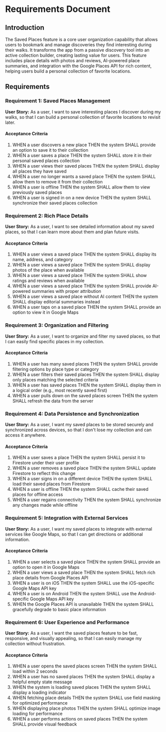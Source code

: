 # Requirements Document

## Introduction

The Saved Places feature is a core user organization capability that allows users to bookmark and manage discoveries they find interesting during their walks. It transforms the app from a passive discovery tool into an active collection builder, creating lasting value for users. This feature includes place details with photos and reviews, AI-powered place summaries, and integration with the Google Places API for rich content, helping users build a personal collection of favorite locations.

## Requirements

### Requirement 1: Saved Places Management

**User Story:** As a user, I want to save interesting places I discover during my walks, so that I can build a personal collection of favorite locations to revisit later.

#### Acceptance Criteria

1. WHEN a user discovers a new place THEN the system SHALL provide an option to save it to their collection
2. WHEN a user saves a place THEN the system SHALL store it in their personal saved places collection
3. WHEN a user views their saved places THEN the system SHALL display all places they have saved
4. WHEN a user no longer wants a saved place THEN the system SHALL allow them to remove it from their collection
5. WHEN a user is offline THEN the system SHALL allow them to view previously saved places
6. WHEN a user is signed in on a new device THEN the system SHALL synchronize their saved places collection

### Requirement 2: Rich Place Details

**User Story:** As a user, I want to see detailed information about my saved places, so that I can learn more about them and plan future visits.

#### Acceptance Criteria

1. WHEN a user views a saved place THEN the system SHALL display its name, address, and category
2. WHEN a user views a saved place THEN the system SHALL display photos of the place when available
3. WHEN a user views a saved place THEN the system SHALL show ratings and reviews when available
4. WHEN a user views a saved place THEN the system SHALL provide AI-powered summaries with proper attribution
5. WHEN a user views a saved place without AI content THEN the system SHALL display editorial summaries instead
6. WHEN a user taps on a saved place THEN the system SHALL provide an option to view it in Google Maps

### Requirement 3: Organization and Filtering

**User Story:** As a user, I want to organize and filter my saved places, so that I can easily find specific places in my collection.

#### Acceptance Criteria

1. WHEN a user has many saved places THEN the system SHALL provide filtering options by place type or category
2. WHEN a user filters their saved places THEN the system SHALL display only places matching the selected criteria
3. WHEN a user has saved places THEN the system SHALL display them in a logical order (e.g., most recently saved first)
4. WHEN a user pulls down on the saved places screen THEN the system SHALL refresh the data from the server

### Requirement 4: Data Persistence and Synchronization

**User Story:** As a user, I want my saved places to be stored securely and synchronized across devices, so that I don't lose my collection and can access it anywhere.

#### Acceptance Criteria

1. WHEN a user saves a place THEN the system SHALL persist it to Firestore under their user profile
2. WHEN a user removes a saved place THEN the system SHALL update Firestore to reflect this change
3. WHEN a user signs in on a different device THEN the system SHALL load their saved places from Firestore
4. WHEN a user is offline THEN the system SHALL cache their saved places for offline access
5. WHEN a user regains connectivity THEN the system SHALL synchronize any changes made while offline

### Requirement 5: Integration with External Services

**User Story:** As a user, I want my saved places to integrate with external services like Google Maps, so that I can get directions or additional information.

#### Acceptance Criteria

1. WHEN a user selects a saved place THEN the system SHALL provide an option to open it in Google Maps
2. WHEN a user views a saved place THEN the system SHALL fetch rich place details from Google Places API
3. WHEN a user is on iOS THEN the system SHALL use the iOS-specific Google Maps API key
4. WHEN a user is on Android THEN the system SHALL use the Android-specific Google Maps API key
5. WHEN the Google Places API is unavailable THEN the system SHALL gracefully degrade to basic place information

### Requirement 6: User Experience and Performance

**User Story:** As a user, I want the saved places feature to be fast, responsive, and visually appealing, so that I can easily manage my collection without frustration.

#### Acceptance Criteria

1. WHEN a user opens the saved places screen THEN the system SHALL load within 2 seconds
2. WHEN a user has no saved places THEN the system SHALL display a helpful empty state message
3. WHEN the system is loading saved places THEN the system SHALL display a loading indicator
4. WHEN fetching place details THEN the system SHALL use field masking for optimized performance
5. WHEN displaying place photos THEN the system SHALL optimize image loading for performance
6. WHEN a user performs actions on saved places THEN the system SHALL provide visual feedback